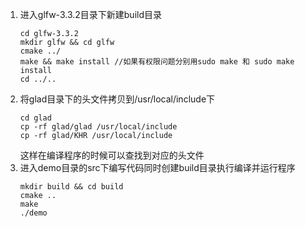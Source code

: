 1. 进入glfw-3.3.2目录下新建build目录
   ```
   cd glfw-3.3.2 
   mkdir glfw && cd glfw
   cmake ../
   make && make install //如果有权限问题分别用sudo make 和 sudo make install
   cd ../..
    ```
2. 将glad目录下的头文件拷贝到/usr/local/include下
    ```
   cd glad
   cp -rf glad/glad /usr/local/include
   cp -rf glad/KHR /usr/local/include
    ```
   这样在编译程序的时候可以查找到对应的头文件
3. 进入demo目录的src下编写代码同时创建build目录执行编译并运行程序
    ```
    mkdir build && cd build
    cmake ..
    make
    ./demo
    ```
